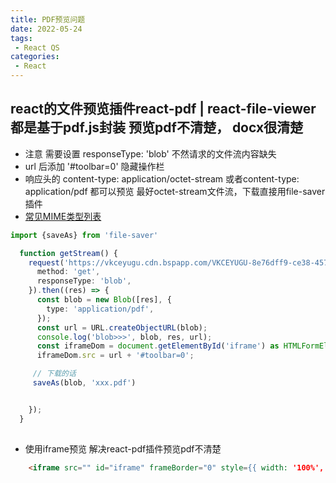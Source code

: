 ```yaml
---
title: PDF预览问题
date: 2022-05-24
tags:
 - React QS
categories:
 - React
---
```


## react的文件预览插件react-pdf | react-file-viewer 都是基于pdf.js封装 预览pdf不清楚， docx很清楚

+ 注意
 需要设置 responseType: 'blob' 不然请求的文件流内容缺失
 + url 后添加 '#toolbar=0' 隐藏操作栏
 + 响应头的 content-type: application/octet-stream 或者content-type: application/pdf 都可以预览 最好octet-stream文件流，下载直接用file-saver插件
 + [常见MIME类型列表](https://developer.mozilla.org/zh-CN/docs/Web/HTTP/Basics_of_HTTP/MIME_types/Common_types)
```ts
import {saveAs} from 'file-saver'

  function getStream() {
    request('https://vkceyugu.cdn.bspapp.com/VKCEYUGU-8e76dff9-ce38-4577-9e5c-398943705060/a5b050b8-3fa1-4436-b231-7b40725de731.pdf', {
      method: 'get',
      responseType: 'blob',
    }).then((res) => {
      const blob = new Blob([res], {
        type: 'application/pdf',
      });
      const url = URL.createObjectURL(blob);
      console.log('blob>>>', blob, res, url);
      const iframeDom = document.getElementById('iframe') as HTMLFormElement;
      iframeDom.src = url + '#toolbar=0';

     // 下载的话
     saveAs(blob, 'xxx.pdf')


    });
  }
  
```
+ 使用iframe预览 解决react-pdf插件预览pdf不清楚
```html
    <iframe src="" id="iframe" frameBorder="0" style={{ width: '100%', height: '100vh' }}  />
```



